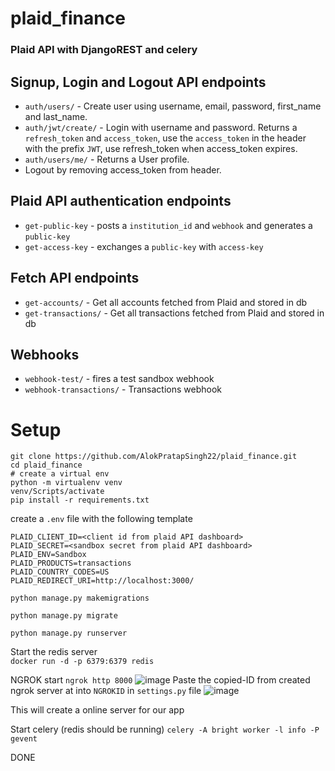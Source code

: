 # plaid_finance
### Plaid API with DjangoREST and celery

## Signup, Login and Logout API endpoints

- `auth/users/` - Create user using username, email, password, first_name and last_name.
- `auth/jwt/create/` - Login with username and password. Returns a `refresh_token` and `access_token`, use the `access_token` in the header with the prefix `JWT`, use refresh_token when access_token expires.  
- `auth/users/me/` - Returns a User profile.  
- Logout by removing access_token from header.

## Plaid API authentication endpoints

- `get-public-key` - posts a `institution_id` and `webhook` and generates a `public-key`
- `get-access-key` - exchanges a `public-key` with `access-key`

## Fetch API endpoints

- `get-accounts/` - Get all accounts fetched from Plaid and stored in db
- `get-transactions/` - Get all transactions fetched from Plaid and stored in db

## Webhooks

- `webhook-test/` - fires a test sandbox webhook
- `webhook-transactions/` - Transactions webhook

# Setup

```
git clone https://github.com/AlokPratapSingh22/plaid_finance.git
cd plaid_finance
# create a virtual env
python -m virtualenv venv
venv/Scripts/activate
pip install -r requirements.txt
```

create a `.env` file with the following template
```
PLAID_CLIENT_ID=<client id from plaid API dashboard>
PLAID_SECRET=<sandbox secret from plaid API dashboard>
PLAID_ENV=Sandbox
PLAID_PRODUCTS=transactions
PLAID_COUNTRY_CODES=US
PLAID_REDIRECT_URI=http://localhost:3000/
```

`python manage.py makemigrations`

`python manage.py migrate`  

`python manage.py runserver`

Start the redis server  
`docker run -d -p 6379:6379 redis`

NGROK start
`ngrok http 8000`
![image](https://user-images.githubusercontent.com/60225218/175806184-c372c1bc-6beb-4e87-9bae-ce2675fa13d3.png)
Paste the copied-ID from created ngrok server at into `NGROKID` in `settings.py` file 
![image](https://user-images.githubusercontent.com/60225218/175806239-ef2a9e42-a336-4453-a98b-12af8e919fef.png)

This will create a online server for our app

Start celery (redis should be running)
`celery -A bright worker -l info -P gevent`

DONE
